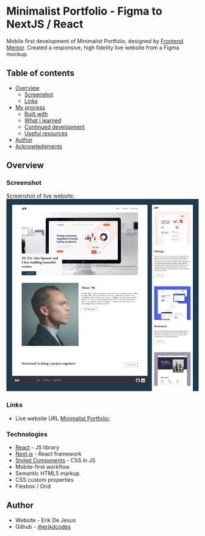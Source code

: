 # Minimalist Portfolio - Figma to NextJS / React

Mobile first development of Minimalist Portfolio, designed by [Frontend Mentor](https://www.frontendmentor.io/). Created a responsive, high fidelity live website from a Figma mockup.

## Table of contents

- [Overview](#overview)
  - [Screenshot](#screenshot)
  - [Links](#links)
- [My process](#my-process)
  - [Built with](#built-with)
  - [What I learned](#what-i-learned)
  - [Continued development](#continued-development)
  - [Useful resources](#useful-resources)
- [Author](#author)
- [Acknowledgments](#acknowledgments)

## Overview

### Screenshot

Screenshot of live website: ![Screenshot](./minimalist-screenshot.jpg)

### Links

- Live website URL [Minimalist Portfolio:](https://minimalist-portfolio-erikdcodes.vercel.app/)

### Technologies

- [React](https://reactjs.org/) - JS library
- [Next.js](https://nextjs.org/) - React framework
- [Styled Components](https://styled-components.com/) - CSS in JS
- Mobile-first workflow
- Semantic HTML5 markup
- CSS custom properties
- Flexbox / Grid

## Author

- Website - Erik De Jesus
- Github - [@erikdcodes](https://github.com/erikdcodes)
